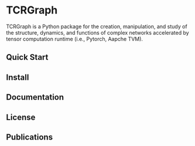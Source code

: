# TCRGraph

TCRGraph is a Python package for the creation, manipulation, and study of the structure, dynamics, and functions of complex networks accelerated by tensor computation runtime (i.e., Pytorch, Aapche TVM).

## Quick Start




## Install


## Documentation


## License


## Publications

